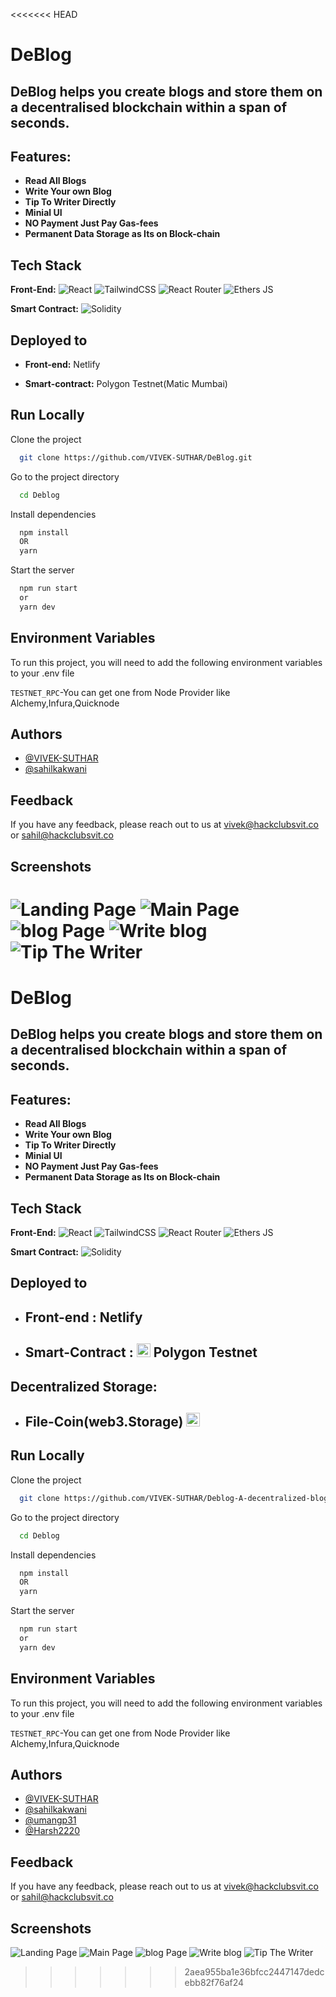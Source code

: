 <<<<<<< HEAD
# DeBlog

## DeBlog helps you create blogs and store them on a decentralised blockchain within a span of seconds.

## Features:

- **Read All Blogs**
- **Write Your own Blog**
- **Tip To Writer Directly**
- **Minial UI**
- **NO Payment Just Pay Gas-fees**
- **Permanent Data Storage as Its on Block-chain**

## Tech Stack

**Front-End:**
![React](https://img.shields.io/badge/react-%2320232a.svg?style=for-the-badge&logo=react&logoColor=%2361DAFB)
![TailwindCSS](https://img.shields.io/badge/tailwindcss-%2338B2AC.svg?style=for-the-badge&logo=tailwind-css&logoColor=black)
![React Router](https://img.shields.io/badge/React_Router-CA4245?style=for-the-badge&logo=react-router&logoColor=white)
![Ethers JS](https://img.shields.io/badge/EthersJS-pink?style=for-the-badge&logo=javascript&logoColor=black)

**Smart Contract:** ![Solidity](https://img.shields.io/badge/solidity-%2338B2AC.svg?style=for-the-badge&logo=solidity&logoColor=black)

## Deployed to

- **Front-end:** Netlify

- **Smart-contract:** Polygon Testnet(Matic Mumbai)

## Run Locally

Clone the project

```bash
  git clone https://github.com/VIVEK-SUTHAR/DeBlog.git
```

Go to the project directory

```bash
  cd Deblog
```

Install dependencies

```bash
  npm install
  OR
  yarn
```

Start the server

```bash
  npm run start
  or
  yarn dev
```

## Environment Variables

To run this project, you will need to add the following environment variables to your .env file

`TESTNET_RPC`-You can get one from Node Provider like Alchemy,Infura,Quicknode

## Authors

- [@VIVEK-SUTHAR](https://www.github.com/VIVEK-SUTHAR)
- [@sahilkakwani](https://www.github.com/sahilkakwani)

## Feedback

If you have any feedback, please reach out to us at vivek@hackclubsvit.co or sahil@hackclubsvit.co

## Screenshots

![Landing Page](https://ipfs.filebase.io/ipfs/QmVrvkLehb5YB4FWgoWfbfqCRUfgT3uGq82wM7aSF9RmxU)
![Main Page](https://ipfs.filebase.io/ipfs/QmdSf2EMNXmTEnLksBhwj9cT8iHGa3baR8U8mDojLyzpsy)
![blog Page](https://ipfs.filebase.io/ipfs/QmTGahRUpr1RgQiANwELymDfyqUnBp1Yc3qY6Bq8812iBE)
![Write blog](https://ipfs.filebase.io/ipfs/QmbXBd6Ygu1zSzQKdmmZAJijrrZ5MHVZaqQe4reACC5hyD)
![Tip The Writer](https://ipfs.filebase.io/ipfs/QmcsVVQvNnzhtV5eLa65Q5GAhbD9WUF7jgaFJtNUxSY8ja)
=======
# DeBlog

## DeBlog helps you create blogs and store them on a decentralised blockchain within a span of seconds.

## Features:

- **Read All Blogs**
- **Write Your own Blog**
- **Tip To Writer Directly**
- **Minial UI**
- **NO Payment Just Pay Gas-fees**
- **Permanent Data Storage as Its on Block-chain**

## Tech Stack


**Front-End:** 
![React](https://img.shields.io/badge/react-%2320232a.svg?style=for-the-badge&logo=react&logoColor=%2361DAFB)
![TailwindCSS](https://img.shields.io/badge/tailwindcss-%2338B2AC.svg?style=for-the-badge&logo=tailwind-css&logoColor=black)
![React Router](https://img.shields.io/badge/React_Router-CA4245?style=for-the-badge&logo=react-router&logoColor=white)
![Ethers JS](https://img.shields.io/badge/EthersJS-pink?style=for-the-badge&logo=javascript&logoColor=black)

**Smart Contract:** ![Solidity](https://img.shields.io/badge/solidity-%2338B2AC.svg?style=for-the-badge&logo=solidity&logoColor=black)

## Deployed to

- <h2>Front-end : Netlify </h2>

- <h2>Smart-Contract : <img src="https://cryptologos.cc/logos/polygon-matic-logo.svg?v=023" height="22" width="22"/> Polygon Testnet </h2>

## Decentralized Storage:

- <h2>File-Coin(web3.Storage)  <img src="https://cryptologos.cc/logos/filecoin-fil-logo.svg?v=023" height="22" width="22"/></h2>

## Run Locally

Clone the project

```bash
  git clone https://github.com/VIVEK-SUTHAR/Deblog-A-decentralized-blogging-platform.git
```

Go to the project directory

```bash
  cd Deblog
```

Install dependencies

```bash
  npm install
  OR
  yarn
```

Start the server

```bash
  npm run start
  or
  yarn dev
```

## Environment Variables

To run this project, you will need to add the following environment variables to your .env file

`TESTNET_RPC`-You can get one from Node Provider like Alchemy,Infura,Quicknode

## Authors

- [@VIVEK-SUTHAR](https://www.github.com/VIVEK-SUTHAR)
- [@sahilkakwani](https://www.github.com/sahilkakwani)
- [@umangp31](https://github.com/umangp31)
- [@Harsh2220](https://github.com/Harsh2220)

## Feedback

If you have any feedback, please reach out to us at vivek@hackclubsvit.co or sahil@hackclubsvit.co

## Screenshots

![Landing Page](https://ipfs.filebase.io/ipfs/QmVrvkLehb5YB4FWgoWfbfqCRUfgT3uGq82wM7aSF9RmxU)
![Main Page](https://ipfs.filebase.io/ipfs/QmdSf2EMNXmTEnLksBhwj9cT8iHGa3baR8U8mDojLyzpsy)
![blog Page](https://ipfs.filebase.io/ipfs/QmTGahRUpr1RgQiANwELymDfyqUnBp1Yc3qY6Bq8812iBE)
![Write blog](https://ipfs.filebase.io/ipfs/QmbXBd6Ygu1zSzQKdmmZAJijrrZ5MHVZaqQe4reACC5hyD)
![Tip The Writer](https://ipfs.filebase.io/ipfs/QmcsVVQvNnzhtV5eLa65Q5GAhbD9WUF7jgaFJtNUxSY8ja/QmfQcH39YA9L6C8Y9QqiNydki1rmixTW6qZAMkZLqtgY7m)
>>>>>>> 2aea955ba1e36bfcc2447147dedcebb82f76af24

